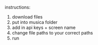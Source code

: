 instructions:

1. download files
2. put into musica folder
3. add in api keys + screen name
4. change file paths to your correct paths
5. run
